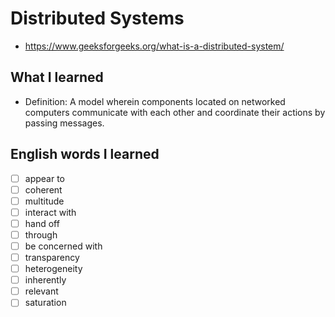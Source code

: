 # Distributed Systems
- https://www.geeksforgeeks.org/what-is-a-distributed-system/

## What I learned
- Definition: A model wherein components located on networked computers communicate with each other and coordinate their actions by passing messages.

## English words I learned
- [ ] appear to
- [ ] coherent
- [ ] multitude
- [ ] interact with
- [ ] hand off
- [ ] through
- [ ] be concerned with
- [ ] transparency
- [ ] heterogeneity
- [ ] inherently
- [ ] relevant
- [ ] saturation
